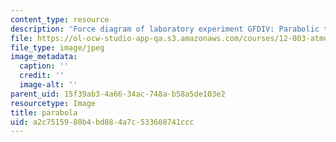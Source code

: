 ```yaml
---
content_type: resource
description: 'Force diagram of laboratory experiment GFDIV: Parabolic table.'
file: https://ol-ocw-studio-app-qa.s3.amazonaws.com/courses/12-003-atmosphere-ocean-and-climate-dynamics-fall-2008/a2c7515980b4bd884a7c533608741ccc_parabola.jpg
file_type: image/jpeg
image_metadata:
  caption: ''
  credit: ''
  image-alt: ''
parent_uid: 15f39ab3-4a66-34ac-748a-b58a5de103e2
resourcetype: Image
title: parabola
uid: a2c75159-80b4-bd88-4a7c-533608741ccc
---
```


